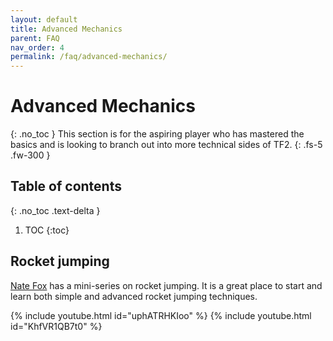 ```yaml
---
layout: default
title: Advanced Mechanics
parent: FAQ
nav_order: 4
permalink: /faq/advanced-mechanics/
---
```

# Advanced Mechanics
{: .no_toc }
This section is for the aspiring player who has mastered the basics and is looking to branch out into more technical sides of TF2.
{: .fs-5 .fw-300 }

## Table of contents
{: .no_toc .text-delta }

1. TOC
{:toc}

## Rocket jumping
[Nate Fox](https://www.youtube.com/c/NateFoxTF2) has a mini-series on rocket jumping. It is a great place to start and learn both simple and advanced rocket jumping techniques.

{% include youtube.html id="uphATRHKIoo" %}
{% include youtube.html id="KhfVR1QB7t0" %}